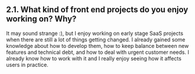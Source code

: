 ## 2.1. What kind of front end projects do you enjoy working on? Why?

It may sound strange :), but I enjoy working on early stage SaaS projects when there are still a lot of things getting changed. I already gained some knowledge about how to develop them, how to keep balance between new features and technical debt, and how to deal with urgent customer needs. I already know how to work with it and I really enjoy seeing how it affects users in practice.